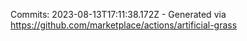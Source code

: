 Commits: 2023-08-13T17:11:38.172Z - Generated via https://github.com/marketplace/actions/artificial-grass
<br>
